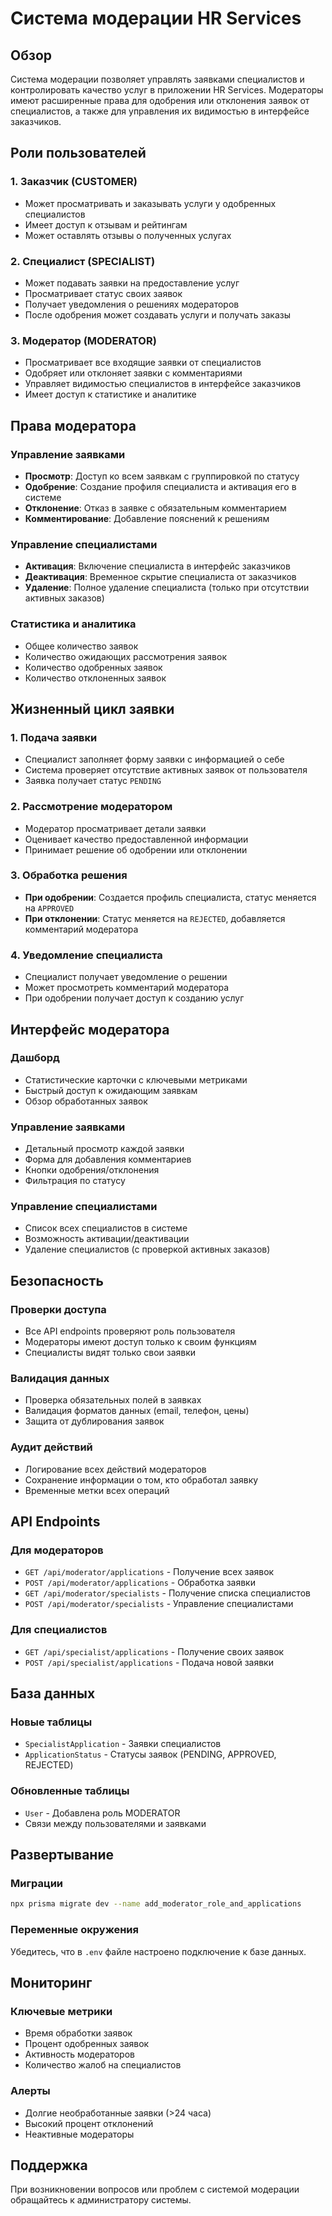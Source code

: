 # Система модерации HR Services

## Обзор

Система модерации позволяет управлять заявками специалистов и контролировать качество услуг в приложении HR Services. Модераторы имеют расширенные права для одобрения или отклонения заявок от специалистов, а также для управления их видимостью в интерфейсе заказчиков.

## Роли пользователей

### 1. Заказчик (CUSTOMER)
- Может просматривать и заказывать услуги у одобренных специалистов
- Имеет доступ к отзывам и рейтингам
- Может оставлять отзывы о полученных услугах

### 2. Специалист (SPECIALIST)
- Может подавать заявки на предоставление услуг
- Просматривает статус своих заявок
- Получает уведомления о решениях модераторов
- После одобрения может создавать услуги и получать заказы

### 3. Модератор (MODERATOR)
- Просматривает все входящие заявки от специалистов
- Одобряет или отклоняет заявки с комментариями
- Управляет видимостью специалистов в интерфейсе заказчиков
- Имеет доступ к статистике и аналитике

## Права модератора

### Управление заявками
- **Просмотр**: Доступ ко всем заявкам с группировкой по статусу
- **Одобрение**: Создание профиля специалиста и активация его в системе
- **Отклонение**: Отказ в заявке с обязательным комментарием
- **Комментирование**: Добавление пояснений к решениям

### Управление специалистами
- **Активация**: Включение специалиста в интерфейс заказчиков
- **Деактивация**: Временное скрытие специалиста от заказчиков
- **Удаление**: Полное удаление специалиста (только при отсутствии активных заказов)

### Статистика и аналитика
- Общее количество заявок
- Количество ожидающих рассмотрения заявок
- Количество одобренных заявок
- Количество отклоненных заявок

## Жизненный цикл заявки

### 1. Подача заявки
- Специалист заполняет форму заявки с информацией о себе
- Система проверяет отсутствие активных заявок от пользователя
- Заявка получает статус `PENDING`

### 2. Рассмотрение модератором
- Модератор просматривает детали заявки
- Оценивает качество предоставленной информации
- Принимает решение об одобрении или отклонении

### 3. Обработка решения
- **При одобрении**: Создается профиль специалиста, статус меняется на `APPROVED`
- **При отклонении**: Статус меняется на `REJECTED`, добавляется комментарий модератора

### 4. Уведомление специалиста
- Специалист получает уведомление о решении
- Может просмотреть комментарий модератора
- При одобрении получает доступ к созданию услуг

## Интерфейс модератора

### Дашборд
- Статистические карточки с ключевыми метриками
- Быстрый доступ к ожидающим заявкам
- Обзор обработанных заявок

### Управление заявками
- Детальный просмотр каждой заявки
- Форма для добавления комментариев
- Кнопки одобрения/отклонения
- Фильтрация по статусу

### Управление специалистами
- Список всех специалистов в системе
- Возможность активации/деактивации
- Удаление специалистов (с проверкой активных заказов)

## Безопасность

### Проверки доступа
- Все API endpoints проверяют роль пользователя
- Модераторы имеют доступ только к своим функциям
- Специалисты видят только свои заявки

### Валидация данных
- Проверка обязательных полей в заявках
- Валидация форматов данных (email, телефон, цены)
- Защита от дублирования заявок

### Аудит действий
- Логирование всех действий модераторов
- Сохранение информации о том, кто обработал заявку
- Временные метки всех операций

## API Endpoints

### Для модераторов
- `GET /api/moderator/applications` - Получение всех заявок
- `POST /api/moderator/applications` - Обработка заявки
- `GET /api/moderator/specialists` - Получение списка специалистов
- `POST /api/moderator/specialists` - Управление специалистами

### Для специалистов
- `GET /api/specialist/applications` - Получение своих заявок
- `POST /api/specialist/applications` - Подача новой заявки

## База данных

### Новые таблицы
- `SpecialistApplication` - Заявки специалистов
- `ApplicationStatus` - Статусы заявок (PENDING, APPROVED, REJECTED)

### Обновленные таблицы
- `User` - Добавлена роль MODERATOR
- Связи между пользователями и заявками

## Развертывание

### Миграции
```bash
npx prisma migrate dev --name add_moderator_role_and_applications
```

### Переменные окружения
Убедитесь, что в `.env` файле настроено подключение к базе данных.

## Мониторинг

### Ключевые метрики
- Время обработки заявок
- Процент одобренных заявок
- Активность модераторов
- Количество жалоб на специалистов

### Алерты
- Долгие необработанные заявки (>24 часа)
- Высокий процент отклонений
- Неактивные модераторы

## Поддержка

При возникновении вопросов или проблем с системой модерации обращайтесь к администратору системы.

